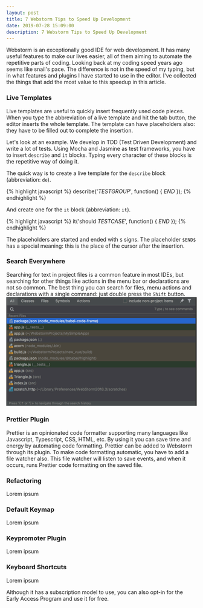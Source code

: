 ```yaml
---
layout: post
title: 7 Webstorm Tips to Speed Up Development
date: 2019-07-28 15:09:00
description: 7 Webstorm Tips to Speed Up Development
---
```

Webstorm is an exceptionally good IDE for web development. It has many useful features to make our lives easier,  all of them aiming to automate the repetitive parts of coding. Looking back at my coding speed years ago seems like snail's pace. The difference is not in the speed of my typing, but in what features and plugins I have started to use in the editor. I've collected the things that add the most value to this speedup in this article.

### Live Templates

Live templates are useful to quickly insert frequently used code pieces. When you type the abbreviation of a live template and hit the tab button, the editor inserts the whole template. The template can have placeholders also: they have to be filled out to complete the insertion.

Let's look at an example. We develop in TDD (Test Driven Development) and write a lot of tests. Using Mocha and Jasmine as test frameworks, you have to insert `describe` and `it` blocks. Typing every character of these blocks is the repetitive way of doing it.

The quick way is to create a live template for the `describe` block (abbreviation: `de`).

{% highlight javascript %}
describe('$TESTGROUP$', function() {
  $END$
});
{% endhighlight %}

And create one for the `it` block (abbreviation: `it`).
 
{% highlight javascript %}
it('should $TESTCASE$', function() {
  $END$
});
{% endhighlight %}

The placeholders are started and ended with `$` signs. The placeholder `$END$` has a special meaning: this is the place of the cursor after the insertion.

### Search Everywhere

Searching for text in project files is a common feature in most IDEs, but searching for other things like actions in the menu bar or declarations are not so common. The best thing you can search for files, menu actions and declarations with a single command: just double press the `Shift` button.
<img src="/img/posts/search-everywhere.gif" width="675">

### Prettier Plugin

Prettier is an opinionated code formatter supporting many languages like Javascript, Typescript, CSS, HTML, etc. By using it you can save time and energy by automating code formatting.
Prettier can be added to Webstorm through its plugin. To make code formatting automatic, you have to add a file watcher also. This file watcher will listen to save events, and when it occurs, runs Prettier code formatting on the saved file.

### Refactoring

Lorem ipsum

### Default Keymap

Lorem ipsum

### Keypromoter Plugin

Lorem ipsum

### Keyboard Shortcuts

Lorem ipsum

Although it has a subscription model to use, you can also opt-in for the Early Access Program and use it for free.
